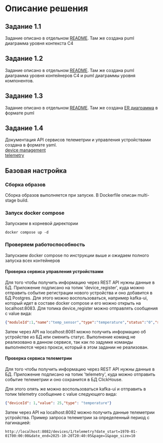 # Описание решения

## Задание 1.1
Задание описано в отдельном [README](task_1.1/README.md). Там же создана puml диаграмма уровня контекста C4 [](task_1.1/C4_context.puml)

## Задание 1.2
Задание описано в отдельном [README](task_1.2/README.md). Там же создана puml диаграмма уровня контейнеров C4 [](task_1.2/C4_containers.puml) и puml диаграммы уровня компонентов.

## Задание 1.3
Задание описано в отдельном [README](task_1.3/README.md). Там же создана [ER диаграмма](task_1.3/ER.puml) в формате puml

## Задание 1.4
Документация API сервисов телеметрии и управления устройствами создана в формате yaml.  
[device management](task_1.4/device_api.yaml)  
[telemetry](task_1.4/telemetry_api.yaml)

## Базовая настройка

### Сборка образов
Сборка образов выполняется при запуске. В Dockerfile описан multi-stage build.

### Запуск docker compose
Запускаем в корневой директории
```shell
docker compose up -d
```

### Проверяем работоспособность

Запускаем docker compose по инструкции выше и ожидаем полного запуска всех контейнеров

#### Проверка сервиса управления устройствами

Для того чтобы получить информацию через REST API нужны данные в БД. Приложение подписано на топик 'device_register', куда можно отправить событие регистрации нового устройства и оно добавится в БД Postgres.
Для этого можно воспользоваться, например kafka-ui, который идет в составе docker compose и его можно открыть на localhost:8083.
Для топика device_register можно отправлять сообщения с value вида:
```json
{"moduleId":1,"name":"temp_sensor","type":"temperature","status":"0","serial":"00000123"}
```

Затем через API на localhost:8081 можно получить информацию об устройстве из БД или сменить статус. Выполнение команд не реализовано в данном сервисе, так как по задумке команды выполняются через прокси, который в этом задании не реализован.

#### Проверка сервиса телеметрии

Для того чтобы получить информацию через REST API нужны данные в БД. Приложение подписано на топик 'telemetry', куда можно отправить событие телеметрии и оно сохранится в БД ClickHouse.

Для этого опять же можно воспользоваться kafka-ui и отправить в топик telemetry сообщение c value следующего вида:
```json
{"deviceId": 1,"value": 25,"type": "temperature"}
```

Затем через API на localhost:8082 можно получить данные телеметрии устройства.
Пример запроса телеметрии за определенный период с пагинацией:
```
http://localhost:8082/devices/1/telemetry?date_start=1970-01-01T00:00:00&date_end=2025-10-20T20:40:05&page=1&page_size=10
```
